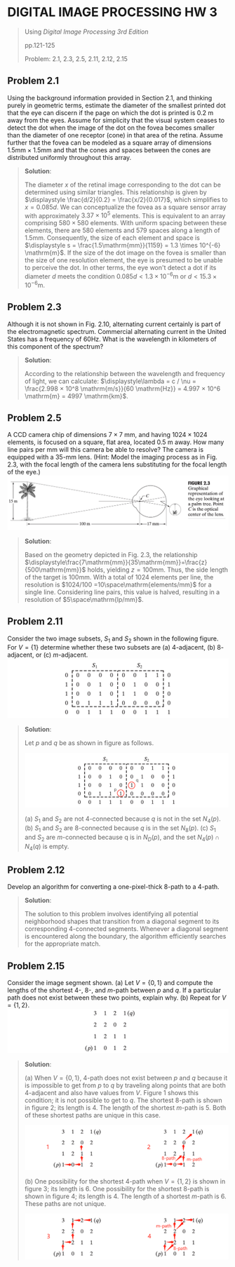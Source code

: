 # DIGITAL IMAGE PROCESSING HW 3

> Using *Digital Image Processing 3rd Edition*
>
> pp.121-125
> 
> Problem: 2.1, 2.3, 2.5, 2.11, 2.12, 2.15

## Problem 2.1
Using the background information provided in Section 2.1, and thinking purely in geometric terms, estimate the diameter of the smallest printed dot that the eye can discern if the page on which the dot is printed is $0.2$ m away from the eyes. Assume for simplicity that the visual system ceases to detect the dot when the image of the dot on the fovea becomes smaller than the diameter of one receptor (cone) in that area of the retina. Assume further that the fovea can be modeled as a square array of dimensions $1.5 \mathrm{mm} \times 1.5 \mathrm{mm}$ and that the cones and spaces between the cones are distributed uniformly throughout this array.

> **Solution**:
>
> The diameter $x$ of the retinal image corresponding to the dot can be determined using similar triangles. This relationship is given by $\displaystyle \frac{d/2}{0.2} = \frac{x/2}{0.017}$, which simplifies to $x = 0.085d$. We can conceptualize the fovea as a square sensor array with approximately $3.37 \times 10^5$ elements. This is equivalent to an array comprising $580 \times 580$ elements. With uniform spacing between these elements, there are $580$ elements and $579$ spaces along a length of $1.5\mathrm{mm}$. Consequently, the size of each element and space is $\displaystyle s = \frac{1.5\mathrm{mm}}{1159} = 1.3 \times 10^{-6} \mathrm{m}$. If the size of the dot image on the fovea is smaller than the size of one resolution element, the eye is presumed to be unable to perceive the dot. In other terms, the eye won't detect a dot if its diameter $d$ meets the condition $0.085d < 1.3 \times 10^{-6} \mathrm{m}$ or $d < 15.3 \times 10^{-6} \mathrm{m}$.

## Problem 2.3
Although it is not shown in Fig. 2.10, alternating current certainly is part of the electromagnetic spectrum. Commercial alternating current in the United States has a frequency of $60 \mathrm{Hz}$. What is the wavelength in kilometers of this component of the spectrum?

> **Solution**:
> 
> According to the relationship between the wavelength and frequency of light, we can calculate: $\displaystyle\lambda = c / \nu = \frac{2.998 × 10^8 \mathrm{m/s}}{60 \mathrm{Hz}} = 4.997 × 10^6 \mathrm{m} = 4997 \mathrm{km}$.

## Problem 2.5
A CCD camera chip of dimensions $7 \times 7$ mm, and having $1024 \times 1024$ elements, is focused on a square, flat area, located $0.5$ m away. How many line pairs per mm will this camera be able to resolve? The camera is equipped with a $35$-$\mathrm{mm}$ lens. (Hint: Model the imaging process as in Fig. 2.3, with the focal length of the camera lens substituting for the focal length of the eye.)
![Alt text](images/Fig23.png)

> **Solution**:
> 
> Based on the geometry depicted in Fig. 2.3, the relationship $\displaystyle\frac{7\mathrm{mm}}{35\mathrm{mm}}=\frac{z}{500\mathrm{mm}}$ holds, yielding $z = 100\mathrm{mm}$. Thus, the side length of the target is $100\mathrm{mm}$. With a total of $1024$ elements per line, the resolution is $1024/100 =10\space\mathrm{elements/mm}$ for a single line. Considering line pairs, this value is halved, resulting in a resolution of $5\space\mathrm{lp/mm}$.

## Problem 2.11
Consider the two image subsets, $S_1$ and $S_2$ shown in the following figure. For $V = \{1\}$ determine whether these two subsets are (a) $4$-adjacent, (b) $8$-adjacent, or (c) $m$-adjacent.
![Alt text](images/Problem211.png)

> **Solution**:
> 
> Let $p$ and $q$ be as shown in figure as follows. 
>
> ![Alt text](images/Problem211_sol.png)
> 
> (a) $S_1$ and $S_2$ are not $4$-connected because $q$ is not in the set $N_4(p)$.
> (b) $S_1$ and $S_2$ are $8$-connected because $q$ is in the set $N_8(p)$.
> (c) $S_1$ and $S_2$ are $m$-connected because q is in $N_D(p)$, and the set $N_4(p) ∩ N_4(q)$ is empty.

## Problem 2.12
Develop an algorithm for converting a one-pixel-thick $8$-path to a $4$-path.

> **Solution**:
> 
> The solution to this problem involves identifying all potential neighborhood shapes that transition from a diagonal segment to its corresponding $4$-connected segments. Whenever a diagonal segment is encountered along the boundary, the algorithm efficiently searches for the appropriate match.

## Problem 2.15
Consider the image segment shown.
(a) Let $V=\{0, 1\}$ and compute the lengths of the shortest $4$-, $8$-, and $m$-path between $p$ and $q$. If a particular path does not exist between these two points, explain why.
(b) Repeat for $V = \{1, 2\}$.
![Alt text](images/Problem215.png)

> **Solution**:
> 
> (a) When $V = \{0,1\}$, $4$-path does not exist between $p$ and $q$ because it is impossible to get from $p$ to $q$ by traveling along points that are both $4$-adjacent and also have values from $V$. Figure 1 shows this condition; it is not possible to get to $q$. The shortest $8$-path is shown in figure 2; its length is $4$. The length of the shortest $m$-path is $5$. Both of these shortest paths are unique in this case.
>
> ![Alt text](images/Problem215_sol1.png)
> 
> (b) One possibility for the shortest $4$-path when $V = \{1,2\}$ is shown in figure 3; its length is $6$. One possibility for the shortest $8$-path is shown in figure 4; its length is $4$. The length of a shortest $m$-path is $6$. These paths are not unique.
> 
> ![Alt text](images/Problem215_sol2.png)